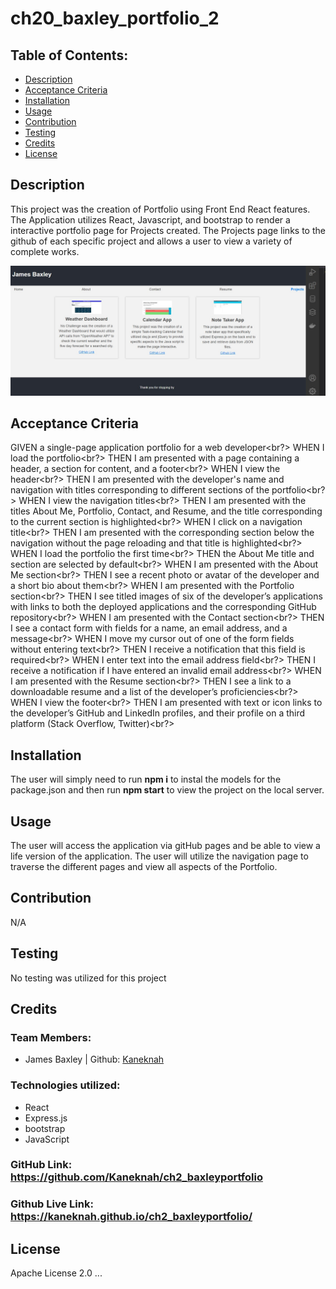 # ch20_baxley_portfolio_2

## Table of Contents:

- [Description](#description)
- [Acceptance Criteria](#acceptance-criteria)
- [Installation](#installation)
- [Usage](#usage)
- [Contribution](#contribution)
- [Testing](#testing)
- [Credits](#credits)
- [License](#license)

## Description

This project was the creation of Portfolio using Front End React features. The Application utilizes React, Javascript, and bootstrap to render a interactive portfolio page for Projects created. The Projects page links to the github of each specific project and allows a user to view a variety of complete works.

![Alt text](./my-app/public/assets/img/screenshot.jpg)

## Acceptance Criteria

GIVEN a single-page application portfolio for a web developer<br?>
WHEN I load the portfolio<br?>
THEN I am presented with a page containing a header, a section for content, and a footer<br?>
WHEN I view the header<br?>
THEN I am presented with the developer's name and navigation with titles corresponding to different sections of the portfolio<br?>
WHEN I view the navigation titles<br?>
THEN I am presented with the titles About Me, Portfolio, Contact, and Resume, and the title corresponding to the current section is highlighted<br?>
WHEN I click on a navigation title<br?>
THEN I am presented with the corresponding section below the navigation without the page reloading and that title is highlighted<br?>
WHEN I load the portfolio the first time<br?>
THEN the About Me title and section are selected by default<br?>
WHEN I am presented with the About Me section<br?>
THEN I see a recent photo or avatar of the developer and a short bio about them<br?>
WHEN I am presented with the Portfolio section<br?>
THEN I see titled images of six of the developer’s applications with links to both the deployed applications and the corresponding GitHub repository<br?>
WHEN I am presented with the Contact section<br?>
THEN I see a contact form with fields for a name, an email address, and a message<br?>
WHEN I move my cursor out of one of the form fields without entering text<br?>
THEN I receive a notification that this field is required<br?>
WHEN I enter text into the email address field<br?>
THEN I receive a notification if I have entered an invalid email address<br?>
WHEN I am presented with the Resume section<br?>
THEN I see a link to a downloadable resume and a list of the developer’s proficiencies<br?>
WHEN I view the footer<br?>
THEN I am presented with text or icon links to the developer’s GitHub and LinkedIn profiles, and their profile on a third platform (Stack Overflow, Twitter)<br?>

## Installation

The user will simply need to run <b> npm i</b> to instal the models for the package.json and then run <b>npm start</b> to view the project on the local server.

## Usage

The user will access the application via gitHub pages and be able to view a life version of the application. The user will utilize the navigation page to traverse the different pages and view all aspects of the Portfolio.

## Contribution

N/A

## Testing

No testing was utilized for this project

## Credits

### Team Members:

- James Baxley | Github: [Kaneknah](https://github.com/Kaneknah)

### Technologies utilized:

- React
- Express.js
- bootstrap
- JavaScript

### GitHub Link: <https://github.com/Kaneknah/ch2_baxleyportfolio>

### Github Live Link: <https://kaneknah.github.io/ch2_baxleyportfolio/>

## License

Apache License 2.0
...
